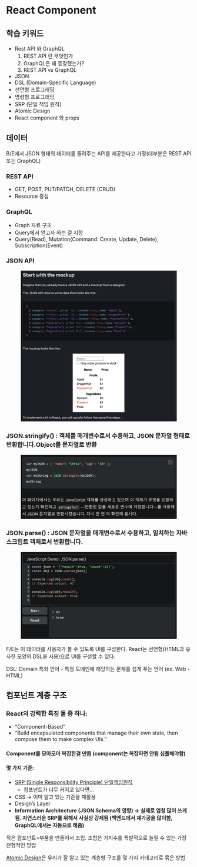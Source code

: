 # React Component

## 학습 키워드

* Rest API 와 GraphQL
  1. REST API 란 무엇인가
  2. GraphQL은 왜  등장했는가?
  3. REST API vs GraphQL
* JSON
* DSL (Domain-Specific Language)
* 선언형 프로그래밍
* 명령형 프로그래밍
* SRP (단일  책임 원칙)
* Atomic Design
* React component 와 props

## 데이터

B/E에서 JSON 형태의 데이터를 돌려주는 API를 제공한다고 가정(대부분은 REST API 또는 GraphQL)

### REST API

* GET, POST, PUT/PATCH, DELETE (CRUD)
* Resource 중심

### GraphQL

* Graph 자료 구조
* Query에서 얻고자 하는 걸 지정
* Query(Read), Mutation(Command: Create, Update, Delete), Subscription(Event)

### JSON API

<figure><img src="../.gitbook/assets/image (6) (1).png" alt=""><figcaption></figcaption></figure>

### JSON.stringify() : 객체를 매개변수로서 수용하고, JSON 문자열 형태로 변환합니다.Object를 문자열로 반환

<figure><img src="../.gitbook/assets/image (7) (1).png" alt=""><figcaption></figcaption></figure>

### JSON.parse() : JSON 문자열을 매개변수로서 수용하고, 일치하는 자바스크립트 객체로서 변환합니다.

<figure><img src="../.gitbook/assets/image (1) (2) (2) (1).png" alt=""><figcaption></figcaption></figure>

F/E는 이 데이터를 사용자가 볼 수 있도록 UI를 구성한다. React는 선언형(HTML과 유사한 모양의 DSL을 사용)으로 UI를 구성할 수 있다.

DSL: Domain 특화 언어 - 특정 도메인에 해당하는 문제를 쉽게 푸는 언어 (ex. Web - HTML)

## 컴포넌트 계층 구조

### React의 강력한 특징 둘 중 하나:

* “Component-Based”
* “Build encapsulated components that manage their own state, then compose them to make complex UIs.”

#### Component를 모아모아 복잡한걸 만듬 (component는 복잡하면 안됨 심플해야함)

#### 몇 가지 기준:

* [SRP (Single Responsibility Principle) 단일책임원칙](https://ko.wikipedia.org/wiki/%EB%8B%A8%EC%9D%BC\_%EC%B1%85%EC%9E%84\_%EC%9B%90%EC%B9%99)
  * 컴포넌트가 너무 커지고 있다면...
* CSS → 이미 알고 있는 기준을 재활용
* Design’s Layer
* **Information Architecture (JSON Schema의 영향) → 실제로 엄청 많이 쓰게 됨. 자연스러운 SRP를 위해서 사실상 강제됨 (백엔드에서 재가공을 많이함, GraphQL에서는 자동으로 해줌)**&#x20;

작은 컴포넌트=부품을 만들어서 조립. 조합은 가지수를 폭발적으로 늘릴 수 있는 가장 전형적인 방법

[Atomic Design](https://bradfrost.com/blog/post/atomic-web-design/)은 우리가 잘 알고 있는 계층형 구조를 몇 가지 카테고리로 묶은 방법











